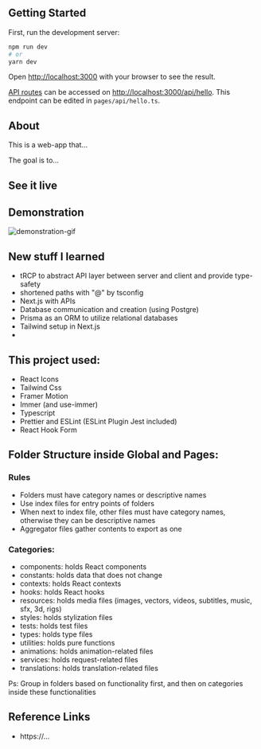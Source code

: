 ## Getting Started

First, run the development server:

```bash
npm run dev
# or
yarn dev
```

Open [http://localhost:3000](http://localhost:3000) with your browser to see the result.

[API routes](https://nextjs.org/docs/api-routes/introduction) can be accessed on [http://localhost:3000/api/hello](http://localhost:3000/api/hello). This endpoint can be edited in `pages/api/hello.ts`.

## About

This is a web-app that...

The goal is to...

## See it live

<!-- http://WixeI.github.io/focus-parkour -->

## Demonstration

![demonstration-gif](./demonstration.gif)

## New stuff I learned

- tRCP to abstract API layer between server and client and provide type-safety
- shortened paths with "@" by tsconfig
- Next.js with APIs
- Database communication and creation (using Postgre)
- Prisma as an ORM to utilize relational databases
- Tailwind setup in Next.js
-

## This project used:

- React Icons
- Tailwind Css
- Framer Motion
- Immer (and use-immer)
- Typescript
- Prettier and ESLint (ESLint Plugin Jest included)
- React Hook Form

## Folder Structure inside Global and Pages:

### Rules

- Folders must have category names or descriptive names
- Use index files for entry points of folders
- When next to index file, other files must have category names, otherwise they can be descriptive names
- Aggregator files gather contents to export as one

### Categories:

- components: holds React components
- constants: holds data that does not change
- contexts: holds React contexts
- hooks: holds React hooks
- resources: holds media files (images, vectors, videos, subtitles, music, sfx, 3d, rigs)
- styles: holds stylization files
- tests: holds test files
- types: holds type files
- utilities: holds pure functions
- animations: holds animation-related files
- services: holds request-related files
- translations: holds translation-related files

Ps: Group in folders based on functionality first, and then on categories inside these functionalities

## Reference Links

- https://...
